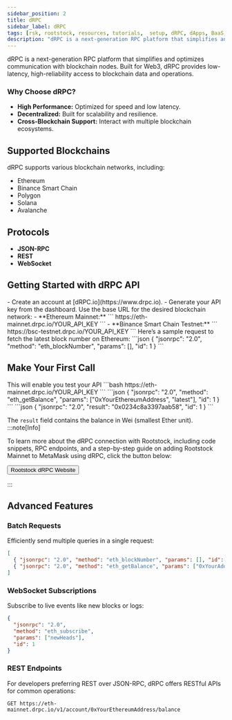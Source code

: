 ```yaml
---
sidebar_position: 2
title: dRPC
sidebar_label: dRPC
tags: [rsk, rootstock, resources, tutorials,  setup, dRPC, dApps, BaaS, RPC, API]
description: "dRPC is a next-generation RPC platform that simplifies and optimizes communication with blockchain nodes. Built for Web3, dRPC provides low-latency, high-reliability access to blockchain data and operations."
---
```


dRPC is a next-generation RPC platform that simplifies and optimizes communication with blockchain nodes. Built for Web3, dRPC provides low-latency, high-reliability access to blockchain data and operations.  

### Why Choose dRPC?  
- **High Performance:** Optimized for speed and low latency.  
- **Decentralized:** Built for scalability and resilience.  
- **Cross-Blockchain Support:** Interact with multiple blockchain ecosystems.  
  

## Supported Blockchains  
dRPC supports various blockchain networks, including:  
- Ethereum  
- Binance Smart Chain  
- Polygon  
- Solana  
- Avalanche  

## Protocols  
- **JSON-RPC**  
- **REST**  
- **WebSocket**  


## **Getting Started with dRPC API**  

<Steps>
  <Step title="Sign Up and Get an API Key">
   - Create an account at [dRPC.io](https://www.drpc.io).  
   - Generate your API key from the dashboard.  

  </Step>
  <Step title="Configure Your Endpoint">
   Use the base URL for the desired blockchain network:  
   - **Ethereum Mainnet:**  
  ```
  https://eth-mainnet.drpc.io/YOUR_API_KEY
  ```  
   - **Binance Smart Chain Testnet:**  
  ```
  https://bsc-testnet.drpc.io/YOUR_API_KEY
  ```  
  </Step>
  <Step title="Example API Call">
   Here’s a sample request to fetch the latest block number on Ethereum:  
```json
{
  "jsonrpc": "2.0",
  "method": "eth_blockNumber",
  "params": [],
  "id": 1
}
```  
  </Step>
</Steps>


## **Make Your First Call**  
 
<Steps>
  <Step title="Open an API client like Postman or curl">
  This will enable you test your API
  </Step>
  <Step title="Use the Ethereum Mainnet endpoint as an example: ">
     ```bash
   https://eth-mainnet.drpc.io/YOUR_API_KEY
   ```  
  </Step>
  <Step title="Send the following JSON-RPC request:">
    ```json
   {
     "jsonrpc": "2.0",
     "method": "eth_getBalance",
     "params": ["0xYourEthereumAddress", "latest"],
     "id": 1
   }
   ```  
  </Step>
  <Step title="You’ll receive a response like this:">
     ```json
   {
     "jsonrpc": "2.0",
     "result": "0x0234c8a3397aab58",
     "id": 1
   }
   ```  
   
The `result` field contains the balance in Wei (smallest Ether unit).  
:::note[Info]

 To learn more about the dRPC connection with Rootstock, including code snippets, RPC endpoints, and a step-by-step guide on adding Rootstock Mainnet to MetaMask using dRPC,  click the button below:

<Button href="https://drpc.org/chainlist/rootstock?utm_source=docs&utm_medium=rootstock" align="left">Rootstock dRPC Website</Button>

:::

  </Step>
</Steps>


## **Advanced Features**  

### Batch Requests  
Efficiently send multiple queries in a single request:  
```json
[
  { "jsonrpc": "2.0", "method": "eth_blockNumber", "params": [], "id": 1 },
  { "jsonrpc": "2.0", "method": "eth_getBalance", "params": ["0xYourAddress", "latest"], "id": 2 }
]
```  

### WebSocket Subscriptions  
Subscribe to live events like new blocks or logs:  
```json
{
  "jsonrpc": "2.0",
  "method": "eth_subscribe",
  "params": ["newHeads"],
  "id": 1
}
```  

### REST Endpoints  
For developers preferring REST over JSON-RPC, dRPC offers RESTful APIs for common operations:  
```
GET https://eth-mainnet.drpc.io/v1/account/0xYourEthereumAddress/balance
```  